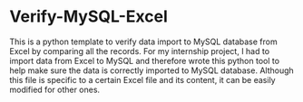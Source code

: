 # Verify-MySQL-Excel
This is a python template to verify data import to MySQL database from Excel by comparing all the records.
For my internship project, I had to import data from Excel to MySQL and therefore wrote this python tool to help make sure the data is correctly imported to MySQL database.
Although this file is specific to a certain Excel file and its content, it can be easily modified for other ones.
